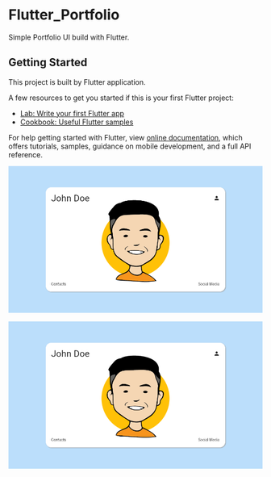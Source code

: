 # Flutter_Portfolio

Simple Portfolio UI build with Flutter.

## Getting Started

This project is built by Flutter application.

A few resources to get you started if this is your first Flutter project:

- [Lab: Write your first Flutter app](https://flutter.dev/docs/get-started/codelab)
- [Cookbook: Useful Flutter samples](https://flutter.dev/docs/cookbook)

For help getting started with Flutter, view 
[online documentation](https://flutter.dev/docs), which offers tutorials,
samples, guidance on mobile development, and a full API reference.

![Alt text](./assets/feature/Portfolio.png?raw=true "Title")

<img src="assets/feature/Portfolio.png" alt="Portfolio"/>